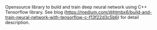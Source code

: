 
Opensource library to build and train deep neural network using C++ Tensorflow library. See blog (https://medium.com/@htmbx6/build-and-train-neural-network-with-tensorflow-c-f13f22d3c5b6) for detail description.
